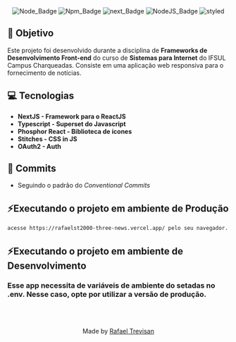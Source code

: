 <div align="center">
  
&nbsp;

![Node_Badge][node_version_badge] ![Npm_Badge][yarn_version_badge] ![next_Badge][next_badge] ![NodeJS_Badge][typescript] ![styled][styled]

</div>

## **:rocket: Objetivo**

Este projeto foi desenvolvido durante a disciplina de **Frameworks de Desenvolvimento Front-end** do curso de **Sistemas para Internet** do IFSUL Campus Charqueadas. Consiste em uma aplicação web responsiva para o fornecimento de notícias.

## **:computer: Tecnologias**

- **NextJS - Framework para o ReactJS**
- **Typescript - Superset do Javascript**
- **Phosphor React - Biblioteca de ícones**
- **Stitches - CSS in JS**
- **OAuth2 - Auth**

## **📩 Commits**

- Seguindo o padrão do *Conventional Commits*

## **⚡Executando o projeto em ambiente de Produção**

```sh
acesse https://rafaelst2000-three-news.vercel.app/ pelo seu navegador.
```

## **⚡Executando o projeto em ambiente de Desenvolvimento**

### Esse app necessita de variáveis de ambiente do setadas no .env. Nesse caso, opte por utilizar a versão de produção.

<br /> <br />
<div align="center">
  Made by <a href="https://www.linkedin.com/in/rafaelst2000/" target="_blank">Rafael Trevisan</a>
</div>


<!-- Badges -->

[node_version_badge]: https://img.shields.io/badge/Node-16.17.1-green
[yarn_version_badge]: https://img.shields.io/badge/Yarn-1.22.19-red
[next_badge]: https://img.shields.io/badge/Web-NextJS-blue
[typescript]: https://img.shields.io/badge/TS-Typescript-blue
[styled]: https://img.shields.io/badge/CSS-Stitches-yellow
